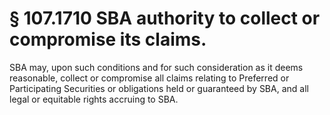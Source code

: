 # § 107.1710   SBA authority to collect or compromise its claims.

SBA may, upon such conditions and for such consideration as it deems reasonable, collect or compromise all claims relating to Preferred or Participating Securities or obligations held or guaranteed by SBA, and all legal or equitable rights accruing to SBA. 




